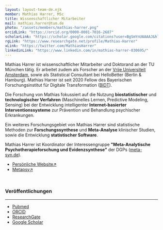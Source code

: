 ```yaml
---
layout: layout-team-de.njk
member: Mathias Harrer, MSc
title: Wissenschaftlicher Mitarbeiter
mail: mathias.harrer@tum.de
photo: "/assets/members/mathias-harrer.png"
orcidLink: "https://orcid.org/0000-0001-7016-2687"
scholarLink: "https://scholar.google.com/citations?user=BgSmYnUAAAAJ&hl=en"
rgLink: "https://www.researchgate.net/profile/Mathias-Harrer"
xLink: "https://twitter.com/MathiasHarrer"
linkedinLink: "https://www.linkedin.com/in/mathias-harrer-030695/"
---
```


Mathias Harrer ist wissenschaftlicher Mitarbeiter und Doktorand an der TU München tätig. Er arbeitet zudem als Forscher an der [Vrije Universiteit Amsterdam](https://research.vu.nl/en/persons/mathias-harrer), sowie als Statistical Consultant bei HelloBetter (Berlin & Hamburg). Mathias Harrer ist seit 2020 Fellow des Bayerischen Forschungsinstitut für Digitale Transformation ([BIDT](https://www.bidt.digital/)).

Die Forschung von Mathias fokussiert auf die Nutzung **biostatistischer** und **technologischer Verfahren** (Maschinelles Lernen, Predictive Modeling, Sensing) bei der Entwicklung intelligenter **Internet-basierter Interventionssysteme** zur Prävention und Behandlung psychischer Erkrankungen.

Ein weiteres Forschungsgebiet von Mathias Harrer sind statistische Methoden zur **Forschungssynthese** und **Meta-Analyse** klinischer Studien, sowie die Entwicklung **statistischer Software**.

Mathias Harrer ist Koordinator der Interessengruppe **"Meta-Analytische Psychotherapieforschung und Evidenzsynthese"** der DGPs ([meta-syn.de](https://meta-syn.de/)).

- [Persönliche Website&#8599;](https://mharrer.dev/)
- [Metapsy&#8599;](https://www.metapsy.org)

<br>

### Veröffentlichungen
---

- [Pubmed](https://pubmed.ncbi.nlm.nih.gov/?term=harrer+m&sort=date)
- [ORCID](https://orcid.org/0000-0001-7016-2687)
- [ResearchGate](https://www.researchgate.net/profile/Mathias-Harrer)
- [Google Scholar](https://scholar.google.com/citations?user=BgSmYnUAAAAJ&hl=en)